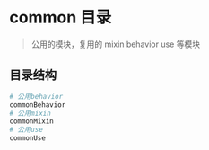 # common 目录

> 公用的模块，复用的 mixin behavior use 等模块

## 目录结构

```bash
# 公用behavior
commonBehavior
# 公用mixin
commonMixin
# 公用use
commonUse

```
